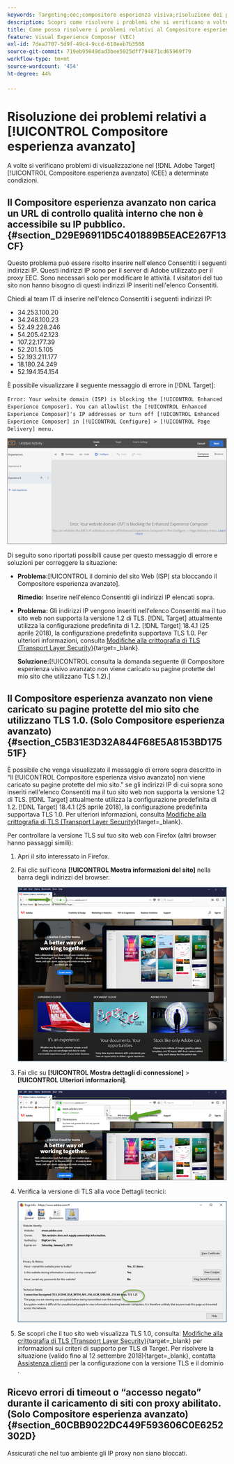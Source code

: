 ```yaml
---
keywords: Targeting;eec;compositore esperienza visiva;risoluzione dei problemi compositore esperienza avanzato;risoluzione dei problemi
description: Scopri come risolvere i problemi che si verificano a volte nell’Adobe [!DNL Target] Compositore esperienza avanzato (EEC) a determinate condizioni.
title: Come posso risolvere i problemi relativi al Compositore esperienza avanzato?
feature: Visual Experience Composer (VEC)
exl-id: 7dea7707-5d9f-49c4-9ccd-618eeb7b3568
source-git-commit: 719eb95049dad3bee5925dff794871cd65969f79
workflow-type: tm+mt
source-wordcount: '454'
ht-degree: 44%

---
```


# Risoluzione dei problemi relativi a [!UICONTROL Compositore esperienza avanzato]

A volte si verificano problemi di visualizzazione nel [!DNL Adobe Target] [!UICONTROL Compositore esperienza avanzato] (CEE) a determinate condizioni.

## Il Compositore esperienza avanzato non carica un URL di controllo qualità interno che non è accessibile su IP pubblico. {#section_D29E96911D5C401889B5EACE267F13CF}

Questo problema può essere risolto inserire nell&#39;elenco Consentiti i seguenti indirizzi IP. Questi indirizzi IP sono per il server di Adobe utilizzato per il proxy EEC. Sono necessari solo per modificare le attività. I visitatori del tuo sito non hanno bisogno di questi indirizzi IP inseriti nell&#39;elenco Consentiti.

Chiedi al team IT di inserire nell&#39;elenco Consentiti i seguenti indirizzi IP:

* 34.253.100.20
* 34.248.100.23
* 52.49.228.246
* 54.205.42.123
* 107.22.177.39
* 52.201.5.105
* 52.193.211.177
* 18.180.24.249
* 52.194.154.154

È possibile visualizzare il seguente messaggio di errore in [!DNL Target]:

`Error: Your website domain (ISP) is blocking the [!UICONTROL Enhanced Experience Composer]. You can allowlist the [!UICONTROL Enhanced Experience Composer]'s IP addresses or turn off [!UICONTROL Enhanced Experience Composer] in [!UICONTROL Configure] > [!UICONTROL Page Delivery] menu.`

![](assets/EEC_error.png)

Di seguito sono riportati possibili cause per questo messaggio di errore e soluzioni per correggere la situazione:

* **Problema:**[!UICONTROL  il dominio del sito Web (ISP) sta bloccando il Compositore esperienza avanzato].

   **Rimedio:** Inserire nell&#39;elenco Consentiti gli indirizzi IP elencati sopra.

* **Problema:** Gli indirizzi IP vengono inseriti nell&#39;elenco Consentiti ma il tuo sito web non supporta la versione 1.2 di TLS. [!DNL Target] attualmente utilizza la configurazione predefinita di 1.2. [!DNL Target] 18.4.1 (25 aprile 2018), la configurazione predefinita supportava TLS 1.0. Per ulteriori informazioni, consulta [Modifiche alla crittografia di TLS (Transport Layer Security)](https://developer.adobe.com/target/before-implement/tls-transport-layer-security-encryption/){target=_blank}.

   **Soluzione:**[!UICONTROL  consulta la domanda seguente (il Compositore esperienza visivo avanzato non viene caricato su pagine protette del mio sito che utilizzano TLS 1.2).]

## Il Compositore esperienza avanzato non viene caricato su pagine protette del mio sito che utilizzano TLS 1.0. (Solo Compositore esperienza avanzato) {#section_C5B31E3D32A844F68E5A8153BD17551F}

È possibile che venga visualizzato il messaggio di errore sopra descritto in &quot;Il [!UICONTROL Compositore esperienza visivo avanzato] non viene caricato su pagine protette del mio sito.&quot; se gli indirizzi IP di cui sopra sono inseriti nell&#39;elenco Consentiti ma il tuo sito web non supporta la versione 1.2 di TLS. [!DNL Target] attualmente utilizza la configurazione predefinita di 1.2. [!DNL Target] 18.4.1 (25 aprile 2018), la configurazione predefinita supportava TLS 1.0. Per ulteriori informazioni, consulta [Modifiche alla crittografia di TLS (Transport Layer Security)](https://developer.adobe.com/target/before-implement/tls-transport-layer-security-encryption/){target=_blank}.

Per controllare la versione TLS sul tuo sito web con Firefox (altri browser hanno passaggi simili):

1. Apri il sito interessato in Firefox.
1. Fai clic sull&#39;icona **[!UICONTROL Mostra informazioni del sito]** nella barra degli indirizzi del browser.

   ![](assets/firefox_more_info.png)

1. Fai clic su **[!UICONTROL Mostra dettagli di connessione]** > **[!UICONTROL Ulteriori informazioni]**.

   ![](assets/firefox_more_info_2.png)

1. Verifica la versione di TLS alla voce Dettagli tecnici:

   ![](assets/firefox_more_info_3.png)

1. Se scopri che il tuo sito web visualizza TLS 1.0, consulta: [Modifiche alla crittografia di TLS (Transport Layer Security)](https://developer.adobe.com/target/before-implement/tls-transport-layer-security-encryption/){target=_blank} per informazioni sui criteri di supporto per TLS di Target. Per risolvere la situazione (valido fino al 12 settembre 2018){target=_blank}, contatta [Assistenza clienti](/help/main/cmp-resources-and-contact-information.md#reference_ACA3391A00EF467B87930A450050077C) per la configurazione con la versione TLS e il dominio .

## Ricevo errori di timeout o “accesso negato” durante il caricamento di siti con proxy abilitato. (Solo Compositore esperienza avanzato) {#section_60CBB9022DC449F593606C0E6252302D}

Assicurati che nel tuo ambiente gli IP proxy non siano bloccati.
